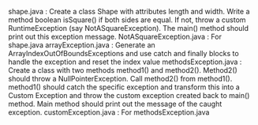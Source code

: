 shape.java : Create a class Shape with attributes length and width. Write a method boolean isSquare() if both sides are equal. If not, throw a custom RuntimeException (say NotASquareException). The main() method should print out this exception message.
NotASquareException.java : For shape.java
arrayException.java :  Generate an ArrayIndexOutOfBoundsExceptions and use catch and finally blocks to handle the exception and reset the index value 
methodsException.java : Create a class with two methods method1() and method2(). Method2() should throw a NullPointerException. Call method2() from method1(). method1() should catch the specific exception and transform this into a Custom Exception and throw the custom exception created back to main() method. Main method should print out the message of the caught exception.
customException.java : For methodsException.java
